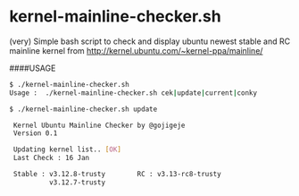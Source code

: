 kernel-mainline-checker.sh
==========================

(very) Simple bash script to check and display ubuntu newest stable and RC mainline kernel from http://kernel.ubuntu.com/~kernel-ppa/mainline/‎

####USAGE

```bash
$ ./kernel-mainline-checker.sh
Usage :  ./kernel-mainline-checker.sh cek|update|current|conky

$ ./kernel-mainline-checker.sh update

 Kernel Ubuntu Mainline Checker by @gojigeje
 Version 0.1

 Updating kernel list.. [OK]
 Last Check : 16 Jan

 Stable : v3.12.8-trusty 		RC : v3.13-rc8-trusty
          v3.12.7-trusty

```
